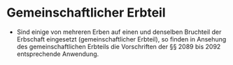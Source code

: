 # Gemeinschaftlicher Erbteil

- Sind einige von mehreren Erben auf einen und denselben Bruchteil der Erbschaft eingesetzt (gemeinschaftlicher Erbteil), so finden in Ansehung des gemeinschaftlichen Erbteils die Vorschriften der §§ 2089 bis 2092 entsprechende Anwendung.

